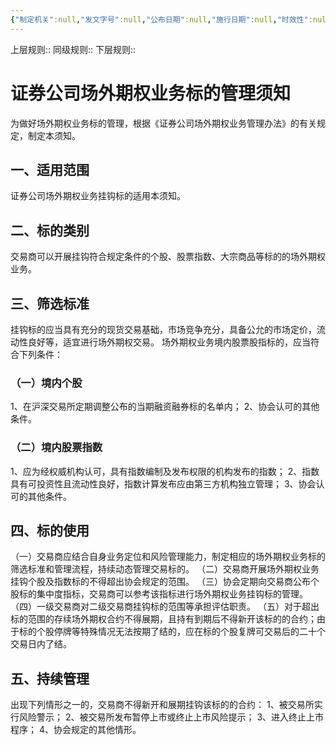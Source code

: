 ```yaml
---
{"‌‌‌‌制定机关":null,"发文字号":null,"公布日期":null,"施行日期":null,"时效性":null,"效力位阶":null,"法规类别":null,"修改依据":null,"领域":null,"dg-publish":true,"created":"2023-08-11T21:29","updated":"2023-10-18T12:33","permalink":"/e/20200925-2020-104/1-2/","dgPassFrontmatter":true}
---
```


上层规则:: 
同级规则::
下层规则::

# 证券公司场外期权业务标的管理须知

为做好场外期权业务标的管理，根据《证券公司场外期权业务管理办法》的有关规定，制定本须知。
## 一、适用范围
证券公司场外期权业务挂钩标的适用本须知。
## 二、标的类别
交易商可以开展挂钩符合规定条件的个股、股票指数、大宗商品等标的的场外期权业务。
## 三、筛选标准
挂钩标的应当具有充分的现货交易基础，市场竞争充分，具备公允的市场定价，流动性良好等，适宜进行场外期权交易。
场外期权业务境内股票股指标的，应当符合下列条件：
### （一）境内个股
1、在沪深交易所定期调整公布的当期融资融券标的名单内； 
2、协会认可的其他条件。
### （二）境内股票指数
1、应为经权威机构认可，具有指数编制及发布权限的机构发布的指数；
2、指数具有可投资性且流动性良好，指数计算发布应由第三方机构独立管理；
3、协会认可的其他条件。
## 四、标的使用
（一）交易商应结合自身业务定位和风险管理能力，制定相应的场外期权业务标的筛选标准和管理流程，持续动态管理交易标的。
（二）交易商开展场外期权业务挂钩个股及指数标的不得超出协会规定的范围。
（三）协会定期向交易商公布个股标的集中度指标，交易商可以参考该指标进行场外期权业务挂钩标的管理。
（四）一级交易商对二级交易商挂钩标的范围等承担评估职责。
（五）对于超出标的范围的存续场外期权合约不得展期，且持有到期后不得新开该标的的合约；由于标的个股停牌等特殊情况无法按期了结的，应在标的个股复牌可交易后的二十个交易日内了结。
## 五、持续管理
出现下列情形之一的，交易商不得新开和展期挂钩该标的的合约：
1、被交易所实行风险警示；
2、被交易所发布暂停上市或终止上市风险提示；
3、进入终止上市程序；
4、协会规定的其他情形。

